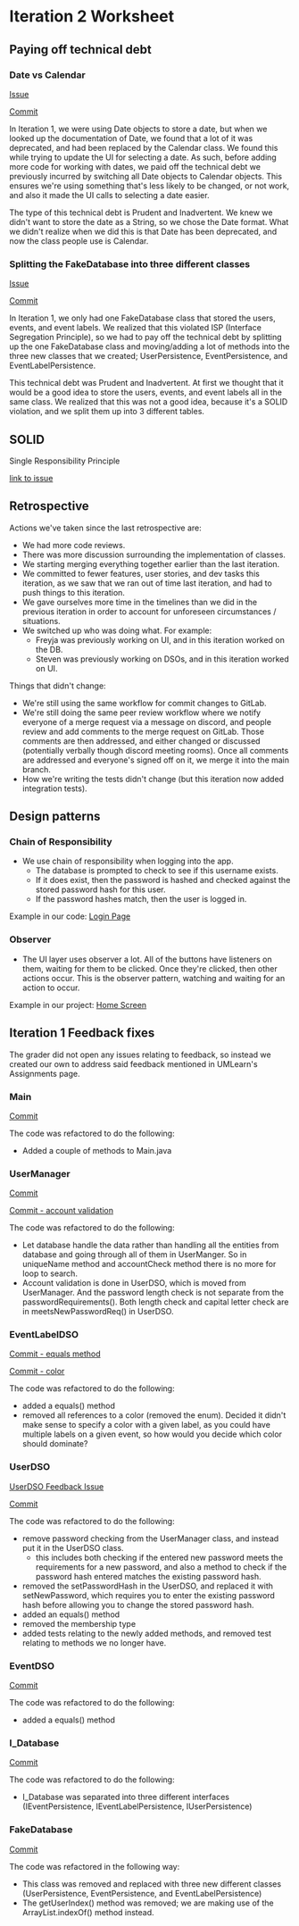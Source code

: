Iteration 2 Worksheet
=====================

Paying off technical debt
-----------------

### Date vs Calendar

[Issue](https://code.cs.umanitoba.ca/winter-2022-a02/group-2/time-since-a02-2/-/issues/39)

[Commit](https://code.cs.umanitoba.ca/winter-2022-a02/group-2/time-since-a02-2/-/commit/c91203ee276ea34823b1e5ed2133cdd9e3796a4f)

In Iteration 1, we were using Date objects to store a date, but when we looked
up the documentation of Date, we found that a lot of it was deprecated, and had
been replaced by the Calendar class.
We found this while trying to update the UI for selecting a date.
As such, before adding more code for working with dates, we paid off the
technical debt we previously incurred by switching all Date objects to Calendar
objects.  This ensures we're using something that's less likely to be changed,
or not work, and also it made the UI calls to selecting a date easier.

The type of this technical debt is Prudent and Inadvertent.  We knew we
didn't want to store the date as a String, so we chose the Date format.
What we didn't realize when we did this is that Date has been deprecated,
and now the class people use is Calendar.

### Splitting the FakeDatabase into three different classes

[Issue](https://code.cs.umanitoba.ca/winter-2022-a02/group-2/time-since-a02-2/-/issues/28)

[Commit](https://code.cs.umanitoba.ca/winter-2022-a02/group-2/time-since-a02-2/-/commit/97dd99872ba524644ae6070a28c57062dbf11ba3)

In Iteration 1, we only had one FakeDatabase class that stored the users, events,
and event labels. We realized that this violated ISP (Interface Segregation Principle), 
so we had to pay off the technical debt by splitting up the one FakeDatabase class and moving/adding
a lot of methods into the three new classes that we created; UserPersistence, EventPersistence, 
and EventLabelPersistence.

This technical debt was Prudent and Inadvertent.  At first we thought that
it would be a good idea to store the users, events, and event labels all
in the same class.  We realized that this was not a good idea, because it's
a SOLID violation, and we split them up into 3 different tables.

SOLID
-----

Single Responsibility Principle

[link to issue](https://code.cs.umanitoba.ca/winter-2022-a02/group-1/cool-sentence-game/-/issues/43)

Retrospective
-------------

Actions we've taken since the last retrospective are:

- We had more code reviews.
- There was more discussion surrounding the implementation of classes.
- We starting merging everything together earlier than the last iteration.
- We committed to fewer features, user stories, and dev tasks this iteration,
  as we saw that we ran out of time last iteration, and had to push things
  to this iteration.
- We gave ourselves more time in the timelines than we did in the previous
  iteration in order to account for unforeseen circumstances / situations. 
- We switched up who was doing what.  For example:
  - Freyja was previously working on UI, and in this iteration worked on the DB.
  - Steven was previously working on DSOs, and in this iteration worked on UI.
  
Things that didn't change:

- We're still using the same workflow for commit changes to GitLab.
- We're still doing the same peer review workflow where we notify everyone of
  a merge request via a message on discord, and people review and add comments
  to the merge request on GitLab.  Those comments are then addressed, and
  either changed or discussed (potentially verbally though discord meeting rooms).
  Once all comments are addressed and everyone's signed off on it, we merge it
  into the main branch.
- How we're writing the tests didn't change (but this iteration now added
  integration tests).

Design patterns
---------------

### Chain of Responsibility

- We use chain of responsibility when logging into the app.
  - The database is prompted to check to see if this username exists.
  - If it does exist, then the password is hashed and checked against the
    stored password hash for this user.
  - If the password hashes match, then the user is logged in.

Example in our code:
[Login Page](https://code.cs.umanitoba.ca/winter-2022-a02/group-2/time-since-a02-2/-/blob/main/app/src/main/java/comp3350/timeSince/presentation/LoginActivity.java)

### Observer

- The UI layer uses observer a lot.  All of the buttons have listeners on
  them, waiting for them to be clicked.  Once they're clicked, then other
  actions occur.  This is the observer pattern, watching and waiting for
  an action to occur.

Example in our project:
[Home Screen](https://code.cs.umanitoba.ca/winter-2022-a02/group-2/time-since-a02-2/-/blob/main/app/src/main/java/comp3350/timeSince/presentation/HomeActivity.java)

Iteration 1 Feedback fixes
--------------------------

The grader did not open any issues relating to feedback, so instead we created
our own to address said feedback mentioned in UMLearn's Assignments page.

### Main

[Commit](https://code.cs.umanitoba.ca/winter-2022-a02/group-2/time-since-a02-2/-/commit/45517253a1c20eb5c44efacd227c2931cd51436e)

The code was refactored to do the following:

- Added a couple of methods to Main.java

### UserManager

[Commit](https://code.cs.umanitoba.ca/winter-2022-a02/group-2/time-since-a02-2/-/commit/45517253a1c20eb5c44efacd227c2931cd51436e)

[Commit - account validation](https://code.cs.umanitoba.ca/winter-2022-a02/group-2/time-since-a02-2/-/commit/773ad43d9e575f309d71e4d0668ad110c927bb8a)

The code was refactored to do the following:

- Let database handle the data rather than handling all the entities from database and going through all of them in UserManger. So in uniqueName method and accountCheck method there is no more for loop to search.
- Account validation is done in UserDSO, which is moved from UserManager. And the password length check is not  separate from the passwordRequirements(). Both length check and capital letter check are in meetsNewPasswordReq() in UserDSO.

### EventLabelDSO

[Commit - equals method](https://code.cs.umanitoba.ca/winter-2022-a02/group-2/time-since-a02-2/-/commit/97dd99872ba524644ae6070a28c57062dbf11ba3)

[Commit - color](https://code.cs.umanitoba.ca/winter-2022-a02/group-2/time-since-a02-2/-/commit/4165b43d551306c9635ef4a8806393f7532a1db8)

The code was refactored to do the following:

- added a equals() method
- removed all references to a color (removed the enum).  Decided it didn't
  make sense to specify a color with a given label, as you could have multiple
  labels on a given event, so how would you decide which color should dominate?

### UserDSO

[UserDSO Feedback Issue](https://code.cs.umanitoba.ca/winter-2022-a02/group-2/time-since-a02-2/-/issues/38)

[Commit](https://code.cs.umanitoba.ca/winter-2022-a02/group-2/time-since-a02-2/-/merge_requests/23/diffs?commit_id=c77d8d7c60086cd8b80c0be3e4d9847865f9899d)

The code was refactored to do the following:

- remove password checking from the UserManager class, and instead put it in
  the UserDSO class.
  - this includes both checking if the entered new password meets the
    requirements for a new password, and also a method to check if the password
    hash entered matches the existing password hash.
- removed the setPasswordHash in the UserDSO, and replaced it with
  setNewPassword, which requires you to enter the existing password hash before
  allowing you to change the stored password hash.
- added an equals() method
- removed the membership type
- added tests relating to the newly added methods, and removed test relating
  to methods we no longer have.

### EventDSO

[Commit](https://code.cs.umanitoba.ca/winter-2022-a02/group-2/time-since-a02-2/-/commit/45517253a1c20eb5c44efacd227c2931cd51436e)

The code was refactored to do the following:

- added a equals() method

### I_Database

[Commit](97dd99872ba524644ae6070a28c57062dbf11ba3)

The code was refactored to do the following:

- I_Database was separated into three different interfaces (IEventPersistence, IEventLabelPersistence, IUserPersistence)

### FakeDatabase

[Commit](97dd99872ba524644ae6070a28c57062dbf11ba3)

The code was refactored in the following way:

- This class was removed and replaced with three new different classes (UserPersistence, EventPersistence, and EventLabelPersistence)
- The getUserIndex() method was removed; we are making use of the ArrayList.indexOf() method instead.
